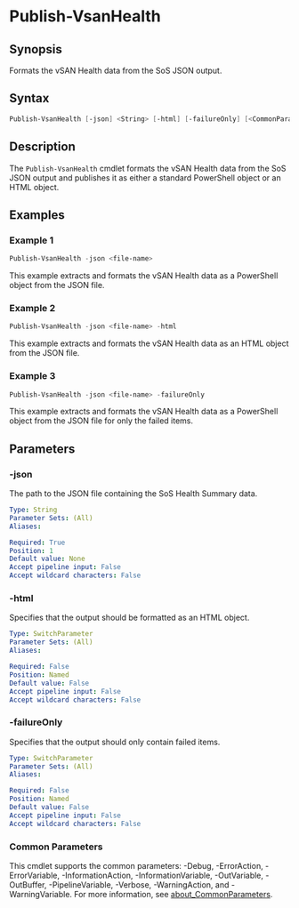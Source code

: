 # Publish-VsanHealth

## Synopsis

Formats the vSAN Health data from the SoS JSON output.

## Syntax

```powershell
Publish-VsanHealth [-json] <String> [-html] [-failureOnly] [<CommonParameters>]
```

## Description

The `Publish-VsanHealth` cmdlet formats the vSAN Health data from the SoS JSON output and publishes it as either a standard PowerShell object or an HTML object.

## Examples

### Example 1

```powershell
Publish-VsanHealth -json <file-name>
```

This example extracts and formats the vSAN Health data as a PowerShell object from the JSON file.

### Example 2

```powershell
Publish-VsanHealth -json <file-name> -html
```

This example extracts and formats the vSAN Health data as an HTML object from the JSON file.

### Example 3

```powershell
Publish-VsanHealth -json <file-name> -failureOnly
```

This example extracts and formats the vSAN Health data as a PowerShell object from the JSON file for only the failed items.

## Parameters

### -json

The path to the JSON file containing the SoS Health Summary data.

```yaml
Type: String
Parameter Sets: (All)
Aliases:

Required: True
Position: 1
Default value: None
Accept pipeline input: False
Accept wildcard characters: False
```

### -html

Specifies that the output should be formatted as an HTML object.

```yaml
Type: SwitchParameter
Parameter Sets: (All)
Aliases:

Required: False
Position: Named
Default value: False
Accept pipeline input: False
Accept wildcard characters: False
```

### -failureOnly

Specifies that the output should only contain failed items.

```yaml
Type: SwitchParameter
Parameter Sets: (All)
Aliases:

Required: False
Position: Named
Default value: False
Accept pipeline input: False
Accept wildcard characters: False
```

### Common Parameters

This cmdlet supports the common parameters: -Debug, -ErrorAction, -ErrorVariable, -InformationAction, -InformationVariable, -OutVariable, -OutBuffer, -PipelineVariable, -Verbose, -WarningAction, and -WarningVariable. For more information, see [about_CommonParameters](http://go.microsoft.com/fwlink/?LinkID=113216).
